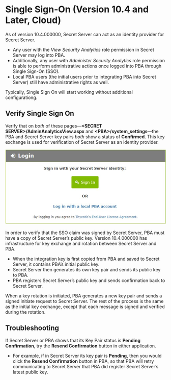 [title]: # (Single Sign-On)
[tags]: # (Privileged Behavior Analytics,PBA,Single Sign-On)
[priority]: # (3080)

# Single Sign-On (Version 10.4 and Later, Cloud)

As of version 10.4.000000, Secret Server can act as an identity provider for Secret Server.

* Any user with the *View Security Analytics* role permission in Secret Server may log into PBA.
* Additionally, any user with *Administer Security Analytics* role permission is able to perform administrative actions once logged into PBA through Single Sign-On (SSO).
* Local PBA users (the initial users prior to integrating PBA into Secret Server) still have administrative rights as well.

Typically, Single Sign On will start working without additional configurationg.

## Verify Single Sign On

Verify that on *both* of these pages—**\<SECRET SERVER\>/AdminAnalyticsView.aspx** and **\<PBA\>/system_settings**—the PBA and Secret Server key pairs *both* show a status of **Confirmed**. This key exchange is used for verification of Secret Server as an identity provider.

![alt](images/672771751e783c62d12372ea8d7570c3.jpg)

In order to verify that the SSO claim was signed by Secret Server, PBA must have a copy of Secret Server’s public key. Version 10.4.000000 has infrastructure for key exchange and rotation between Secret Server and PBA.

* When the integration key is first copied from PBA and saved to Secret Server, it contains PBA’s initial public key.
* Secret Server then generates its own key pair and sends its public key to PBA.
* PBA registers Secret Server’s public key and sends confirmation back to Secret Server.

When a key rotation is initiated, PBA generates a new key pair and sends a signed initiate request to Secret Server. The rest of the process is the same as the initial key exchange, except that each message is signed and verified during the rotation.

## Troubleshooting

If Secret Server or PBA shows that its Key Pair status is **Pending Confirmation**, try the **Resend Confirmation** button in either application.

* For example, if in Secret Server its key pair is **Pending**, then you would click the **Resend Confirmation** button in PBA, so that PBA will retry communicating to Secret Server that PBA did register Secret Server’s latest public key.
